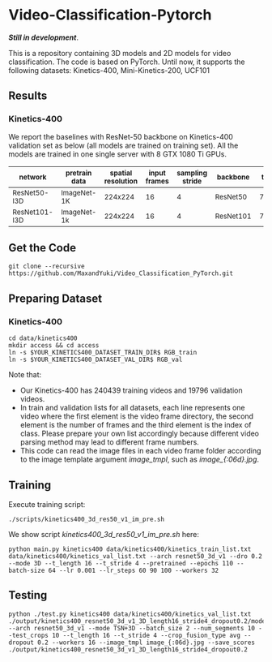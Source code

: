 # Video-Classification-Pytorch

***Still in development***.

This is a repository containing 3D models and 2D models for video classification. The code is based on PyTorch.
Until now, it supports the following datasets:
Kinetics-400, Mini-Kinetics-200, UCF101

## Results

### Kinetics-400

We report the baselines with ResNet-50 backbone on Kinetics-400 validation set as below (all models are trained on training set).
All the models are trained in one single server with 8 GTX 1080 Ti GPUs.

| <sub>network</sub> | <sub>pretrain data</sub> | <sub>spatial resolution</sub> | <sub>input frames</sub> | <sub>sampling stride</sub> | <sub>backbone</sub> | <sub>top1</sub> | <sub>top5</sub> |
| ------------------ | ------------------ | ------------------ | ------------------ | ------------------ | ------------------ | ------------------ | ------------------ |
| <sub>ResNet50-I3D</sub> | <sub>ImageNet-1K</sub> | <sub>224x224</sub> | <sub>16</sub> | <sub>4</sub> | <sub>ResNet50</sub> | <sub>73.45</sub> | <sub>91.11</sub> |
| <sub>ResNet101-I3D</sub> | <sub>ImageNet-1k</sub> | <sub>224x224</sub> | <sub>16</sub> | <sub>4</sub> | <sub>ResNet101</sub> | <sub>74.43</sub> | <sub>91.84</sub> |


## Get the Code
```Shell
git clone --recursive https://github.com/MaxandYuki/Video_Classification_PyTorch.git
```

## Preparing Dataset
### Kinetics-400
```Shell
cd data/kinetics400
mkdir access && cd access
ln -s $YOUR_KINETICS400_DATASET_TRAIN_DIR$ RGB_train
ln -s $YOUR_KINETICS400_DATASET_VAL_DIR$ RGB_val
```
Note that:
- Our Kinetics-400 has 240439 training videos and 19796 validation videos.
- In train and validation lists for all datasets, each line represents one video where the first element is the video frame directory, the second element is the number of frames and the third element is the index of class. Please prepare your own list accordingly because different video parsing method may lead to different frame numbers.
- This code can read the image files in each video frame folder according to the image template argument *image_tmpl*, such as *image_{:06d}.jpg*.

## Training
Execute training script:
```Shell
./scripts/kinetics400_3d_res50_v1_im_pre.sh
```

We show script *kinetics400_3d_res50_v1_im_pre.sh* here:
```Shell
python main.py kinetics400 data/kinetics400/kinetics_train_list.txt data/kinetics400/kinetics_val_list.txt --arch resnet50_3d_v1 --dro 0.2 --mode 3D --t_length 16 --t_stride 4 --pretrained --epochs 110 --batch-size 64 --lr 0.001 --lr_steps 60 90 100 --workers 32
```

## Testing
```Shell
python ./test.py kinetics400 data/kinetics400/kinetics_val_list.txt ./output/kinetics400_resnet50_3d_v1_3D_length16_stride4_dropout0.2/model_best.pth --arch resnet50_3d_v1 --mode TSN+3D --batch_size 2 --num_segments 10 --test_crops 10 --t_length 16 --t_stride 4 --crop_fusion_type avg --dropout 0.2 --workers 16 --image_tmpl image_{:06d}.jpg --save_scores ./output/kinetics400_resnet50_3d_v1_3D_length16_stride4_dropout0.2

```
